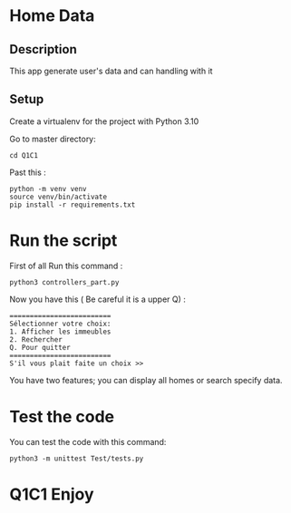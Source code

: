 # Home Data
## Description
This app generate user's data and can handling with it 
## Setup
Create a virtualenv for the project with Python 3.10

Go to master directory:
```
cd Q1C1
```
Past this :
```
python -m venv venv
source venv/bin/activate
pip install -r requirements.txt
```
# Run the script

First of all Run this command :
```
python3 controllers_part.py
```

Now you have this ( Be careful it is a upper Q) :
```
=========================
Sélectionner votre choix: 
1. Afficher les immeubles
2. Rechercher
Q. Pour quitter
=========================
S'il vous plait faite un choix >>  

```
You have two features; you can display all homes or search specify data.




# Test the code

You can test the code with this command:

```
python3 -m unittest Test/tests.py

```
# Q1C1 Enjoy

